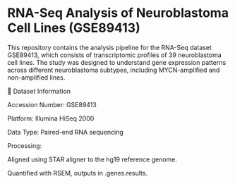 # RNA-Seq Analysis of Neuroblastoma Cell Lines (GSE89413)

This repository contains the analysis pipeline for the RNA-Seq dataset GSE89413, which consists of transcriptomic profiles of 39 neuroblastoma cell lines. The study was designed to understand gene expression patterns across different neuroblastoma subtypes, including MYCN-amplified and non-amplified lines.

📌 Dataset Information

Accession Number: GSE89413

Platform: Illumina HiSeq 2000

Data Type: Paired-end RNA sequencing

Processing:

Aligned using STAR aligner to the hg19 reference genome.

Quantified with RSEM, outputs in .genes.results.
